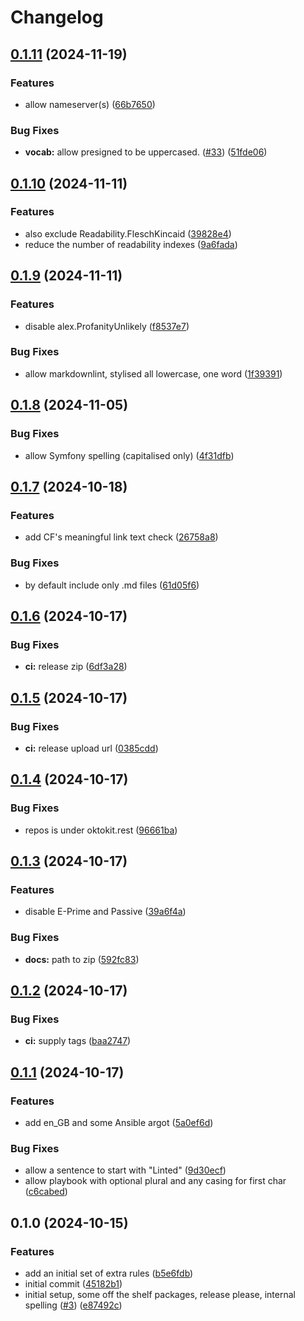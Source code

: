 # Changelog

## [0.1.11](https://github.com/krystal/vale-package/compare/v0.1.10...v0.1.11) (2024-11-19)


### Features

* allow nameserver(s) ([66b7650](https://github.com/krystal/vale-package/commit/66b7650382e69b17237c9ababb3ba4a0afd59257))


### Bug Fixes

* **vocab:** allow presigned to be uppercased. ([#33](https://github.com/krystal/vale-package/issues/33)) ([51fde06](https://github.com/krystal/vale-package/commit/51fde06d077fd43708d008070b71f8ed8c89729b))

## [0.1.10](https://github.com/krystal/vale-package/compare/v0.1.9...v0.1.10) (2024-11-11)


### Features

* also exclude Readability.FleschKincaid ([39828e4](https://github.com/krystal/vale-package/commit/39828e4ee60b6457e3c29907cfd0a4b0bdacb6fb))
* reduce the number of readability indexes ([9a6fada](https://github.com/krystal/vale-package/commit/9a6fadaed3f6b7b36dfce313b3271fae794f3890))

## [0.1.9](https://github.com/krystal/vale-package/compare/v0.1.8...v0.1.9) (2024-11-11)


### Features

* disable alex.ProfanityUnlikely ([f8537e7](https://github.com/krystal/vale-package/commit/f8537e70316ad110efde8700e77e9ffa6e48c916))


### Bug Fixes

* allow markdownlint, stylised all lowercase, one word ([1f39391](https://github.com/krystal/vale-package/commit/1f393919ed1a2b69a90f82470af544e224c8f767))

## [0.1.8](https://github.com/krystal/vale-package/compare/v0.1.7...v0.1.8) (2024-11-05)


### Bug Fixes

* allow Symfony spelling (capitalised only) ([4f31dfb](https://github.com/krystal/vale-package/commit/4f31dfb9aea2c497a9ea722d5bce0fea8c5b75e2))

## [0.1.7](https://github.com/krystal/vale-package/compare/v0.1.6...v0.1.7) (2024-10-18)


### Features

* add CF's meaningful link text check ([26758a8](https://github.com/krystal/vale-package/commit/26758a805e0e5e61863c04735c3902eed8881295))


### Bug Fixes

* by default include only .md files ([61d05f6](https://github.com/krystal/vale-package/commit/61d05f68727be8ea3a95972d065e46db19dd4e7f))

## [0.1.6](https://github.com/krystal/vale-package/compare/v0.1.5...v0.1.6) (2024-10-17)


### Bug Fixes

* **ci:** release zip ([6df3a28](https://github.com/krystal/vale-package/commit/6df3a281712c4b498c8cb0f6070efa41e92f46d6))

## [0.1.5](https://github.com/krystal/vale-package/compare/v0.1.4...v0.1.5) (2024-10-17)


### Bug Fixes

* **ci:** release upload url ([0385cdd](https://github.com/krystal/vale-package/commit/0385cddac6967834c017756b9e106edca2b8c31e))

## [0.1.4](https://github.com/krystal/vale-package/compare/v0.1.3...v0.1.4) (2024-10-17)


### Bug Fixes

* repos is under oktokit.rest ([96661ba](https://github.com/krystal/vale-package/commit/96661ba57e77942d801ddea96df289fc89cdb12a))

## [0.1.3](https://github.com/krystal/vale-package/compare/v0.1.2...v0.1.3) (2024-10-17)


### Features

* disable E-Prime and Passive ([39a6f4a](https://github.com/krystal/vale-package/commit/39a6f4ad3d27f7d4ec0ef1a5b9bbb30f2e922d37))


### Bug Fixes

* **docs:** path to zip ([592fc83](https://github.com/krystal/vale-package/commit/592fc83465b7bd66c5a03e0426c11b275691c41b))

## [0.1.2](https://github.com/krystal/vale-package/compare/v0.1.1...v0.1.2) (2024-10-17)


### Bug Fixes

* **ci:** supply tags ([baa2747](https://github.com/krystal/vale-package/commit/baa2747a431c6f05deb0a27f2ccd01099ede0f88))

## [0.1.1](https://github.com/krystal/vale-package/compare/v0.1.0...v0.1.1) (2024-10-17)


### Features

* add en_GB and some Ansible argot ([5a0ef6d](https://github.com/krystal/vale-package/commit/5a0ef6d4ba5677615b42cddde0341bad72aa34f0))


### Bug Fixes

* allow a sentence to start with "Linted" ([9d30ecf](https://github.com/krystal/vale-package/commit/9d30ecf352a29d75fe5384de07ee281168bac4fd))
* allow playbook with optional plural and any casing for first char ([c6cabed](https://github.com/krystal/vale-package/commit/c6cabedf9dd1ea6b7757601ac80d4865de820dd6))

## 0.1.0 (2024-10-15)


### Features

* add an initial set of extra rules ([b5e6fdb](https://github.com/krystal/vale-package/commit/b5e6fdb9cba9d661ba373f82ede8ad4f2ce03b87))
* initial commit ([45182b1](https://github.com/krystal/vale-package/commit/45182b1a912b737c31a1bdfb38f471361efb3870))
* initial setup, some off the shelf packages, release please, internal spelling ([#3](https://github.com/krystal/vale-package/issues/3)) ([e87492c](https://github.com/krystal/vale-package/commit/e87492c5e4b863f6c893c4121488ac93b7e47e55))
